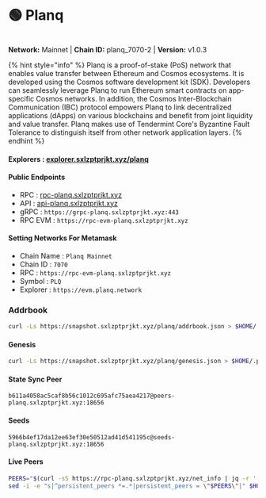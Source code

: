 # 🟢 Planq

<figure><img src="../../.gitbook/assets/planq.png" alt=""><figcaption></figcaption></figure>

**Network:** Mainnet | **Chain ID:** planq_7070-2 | **Version:** v1.0.3

{% hint style="info" %}
Planq is a proof-of-stake (PoS) network that enables value transfer between Ethereum and Cosmos ecosystems. It is developed using the Cosmos software development kit (SDK). Developers can seamlessly leverage Planq to run Ethereum smart contracts on app-specific Cosmos networks. In addition, the Cosmos Inter-Blockchain Communication (IBC) protocol empowers Planq to link decentralized applications (dApps) on various blockchains and benefit from joint liquidity and value transfer. Planq makes use of Tendermint Core's Byzantine Fault Tolerance to distinguish itself from other network application layers.
{% endhint %}

#### **Explorers** : [explorer.sxlzptprjkt.xyz/planq](https://explorer.sxlzptprjkt.xyz/planq)

#### **Public Endpoints**

* RPC : [rpc-planq.sxlzptprjkt.xyz](https://rpc-planq.sxlzptprjkt.xyz)
* API : [api-planq.sxlzptprjkt.xyz](https://api-planq.sxlzptprjkt.xyz)
* gRPC : `https://grpc-planq.sxlzptprjkt.xyz:443`
* RPC EVM : `https://rpc-evm-planq.sxlzptprjkt.xyz`

#### **Setting Networks For Metamask**
- Chain Name : `Planq Mainnet`
- Chain ID : `7070`
- RPC : `https://rpc-evm-planq.sxlzptprjkt.xyz`
- Symbol : `PLQ`
- Explorer : `https://evm.planq.network`

### **Addrbook**
```bash
curl -Ls https://snapshot.sxlzptprjkt.xyz/planq/addrbook.json > $HOME/.planqd/config/addrbook.json
```

#### **Genesis**
```bash
curl -Ls https://snapshot.sxlzptprjkt.xyz/planq/genesis.json > $HOME/.planqd/config/genesis.json
```

#### **State Sync Peer**
```
b611a4058ac5caf8b56c1012c695afc75aea4217@peers-planq.sxlzptprjkt.xyz:18656
```

#### **Seeds**
```
5966b4ef17da12ee63ef30e50512ad41d541195c@seeds-planq.sxlzptprjkt.xyz:18656
```

#### **Live Peers**
```bash
PEERS="$(curl -sS https://rpc-planq.sxlzptprjkt.xyz/net_info | jq -r '.result.peers[] | "\(.node_info.id)@\(.remote_ip):\(.node_info.listen_addr)"' | awk -F ':' '{print $1":"$(NF)}' | sed -z 's|\n|,|g;s|.$||')"
sed -i -e "s|^persistent_peers *=.*|persistent_peers = \"$PEERS\"|" $HOME/.planqd/config/config.toml
```
